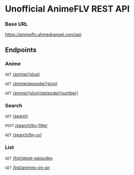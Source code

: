 # Unofficial AnimeFLV REST API

### Base URL
https://animeflv.ahmedrangel.com/api

## Endpoints
### Anime
`GET` [/anime/{slug}](https://animeflv.ahmedrangel.com/#/Anime/get_info)

`GET` [/anime/episode/{slug}](https://animeflv.ahmedrangel.com/#/Anime/get_episode)

`GET` [/anime/{slug}/episode/{number}](https://animeflv.ahmedrangel.com/#/Anime/get_episodeByAnimeSlugAndEpisodeNumber)


### Search
`GET` [/search](https://animeflv.ahmedrangel.com/#/Search/get_search)

`POST` [/search/by-filter](https://animeflv.ahmedrangel.com/#/Search/post_searchByFilter)

`GET` [/search/by-url](https://animeflv.ahmedrangel.com/#/Search/get_searchByUrl)

### List
`GET` [/list/latest-episodes](https://animeflv.ahmedrangel.com/#/List/get_latest)

`GET` [/list/animes-on-air](https://animeflv.ahmedrangel.com/#/List/get_onAir)